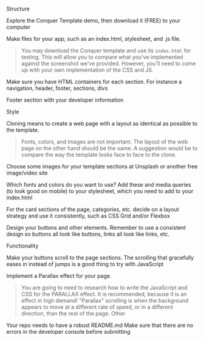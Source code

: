 Structure

 Explore the Conquer Template demo, then download it (FREE) to your computer

 Make files for your app, such as an index.html, stylesheet, and .js file.

> You may download the Conquer template and use its `index.html` for testing. 
> This will allow you to compare what you've implemented against the 
> screenshot we've provided. However, you'll need to come up with your 
> own implementation of the CSS and JS.
 
 Make sure you have HTML containers for each section. For instance a navigation, header, footer, sections, divs

 Footer section with your developer information

Style

 Cloning means to create a web page with a layout as identical as possible to the template.

> Fonts, colors, and images are not important. The layout of the web page
> on the other hand should be the same. A suggestion would be to compare
> the way the template looks face to face to the clone.
 
 Choose some images for your template sections at Unsplash or another free image/video site

 Which fonts and colors do you want to use? Add these and media queries (to look good on mobile) to your stylesheet, which you need to add to your index.html

 For the card sections of the page, categories, etc. decide on a layout strategy and use it consistently, such as CSS Grid and/or Flexbox

 Design your buttons and other elements. Remember to use a consistent design so buttons all look like buttons, links all look like links, etc.

Functionality

 Make your buttons scroll to the page sections. The scrolling that gracefully eases in instead of jumps is a good thing to try with JavaScript

 Implement a Parallax effect for your page.

> You are going to need to research how to write the JavaScript and CSS for 
> the PARALLAX effect. It is recommended, because it is an effect in high 
> demand! "Parallax" scrolling is when the background appears to move at 
> a different rate of speed, or in a different direction, than the rest 
> of the page.
Other

 Your repo needs to have a robust README.md
 Make sure that there are no errors in the developer console before submitting